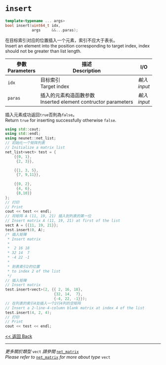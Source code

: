 # `insert`

```c++
template<typename ... args>
bool insert(uint64_t idx,
            args     &&...paras);
```

在目标索引对应的位置插入一个元素，索引不应大于表长。\
Insert an element into the position corresponding to target index, index should not be greater than list length.

參數<br>Parameters|描述<br>Description|I/O
-|-|-
`idx`|目标索引<br>Target index|*輸入<br>input*
`paras`|插入的元素构造函數参数<br>Inserted element contructor parameters|*輸入<br>input*

插入元素成功返回`true`否則為`false`。\
Return `true` for inserting successfully otherwise `false`.

```c++
using std::cout;
using std::endl;
using neunet::net_list;
// 初始化一个矩阵列表
// Initialize a matrix list
net_list<vect> test = {
    {{0, 1},
     {2, 3}},

    {{1, 3, 5},
     {7, 9,11}},
     
    {{0, 2},
     {4, 6},
     {8,10}}
};
// 打印
// Print
cout << test << endl;
// 将矩阵 A (11, 19, 21) 插入到列表的第一位
// Insert matrix A (11, 19, 21) at first of the list
vect A = {{11, 19, 21}};
test.insert(0, A);
/* 插入矩陣
 * Insert matrix
 * 
 *  2 16 18
 * 32 14  7
 * -4 22 -1
 * 
 * 到表索引2的位置
 * to index 2 of the list
 */
// 插入矩陣
// Insert matrix
test.insert<vect>(2, {{ 2, 16, 18},
                      {32, 14,  7},
                      {-4, 22, -1}});
// 在列表的索引4处插入一个2行4列的空矩阵
// Insert a 2-line-4-column blank matrix at index 4 of the list
test.insert(4, 2, 4);
// 打印
// Print
cout << test << endl;
```

[<< 返回 Back](cover.md)

---

*更多關於類型* `vect` *請參閲* [`net_matrix`](../../MatrixCalculation/net_matrix/cover.md)\
*Please refer to* [`net_matrix`](../../MatrixCalculation/net_matrix/cover.md) *for more about type* `vect`
